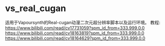 # vs_real_cugan
适用于Vapoursynth的Real-cugan动漫二次元超分辨率脚本以及运行环境。
教程:
https://www.bilibili.com/read/cv17731059?spm_id_from=333.999.0.0  
https://www.bilibili.com/read/cv18163819?spm_id_from=333.999.0.0  
https://www.bilibili.com/read/cv18164629?spm_id_from=333.999.0.0  
